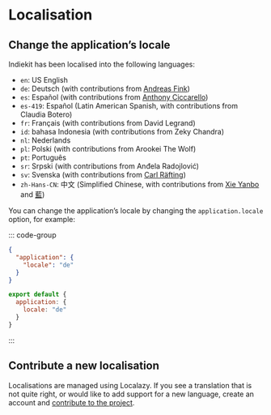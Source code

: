 # Localisation

## Change the application’s locale

Indiekit has been localised into the following languages:

- `en`: US English
- `de`: Deutsch (with contributions from [Andreas Fink](https://github.com/AFink))
- `es`: Español (with contributions from [Anthony Ciccarello](https://github.com/aciccarello))
- `es-419`: Español (Latin American Spanish, with contributions from Claudia Botero)
- `fr`: Français (with contributions from David Legrand)
- `id`: bahasa Indonesia (with contributions from Zeky Chandra)
- `nl`: Nederlands
- `pl`: Polski (with contributions from Arookei The Wolf)
- `pt`: Português
- `sr`: Srpski (with contributions from Anđela Radojlović)
- `sv`: Svenska (with contributions from [Carl Räfting](https://github.com/carlrafting))
- `zh-Hans-CN`: 中文 (Simplified Chinese, with contributions from [Xie Yanbo](https://github.com/xyb) and [藍](https://github.com/kwaa))

You can change the application’s locale by changing the `application.locale` option, for example:

::: code-group

```json [JSON]
{
  "application": {
    "locale": "de"
  }
}
```

```js [JavaScript]
export default {
  application: {
    locale: "de"
  }
}
```

:::

## Contribute a new localisation

Localisations are managed using Localazy. If you see a translation that is not quite right, or would like to add support for a new language, create an account and [contribute to the project](https://localazy.com/p/indiekit).
